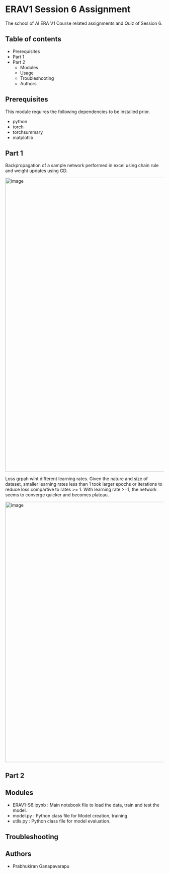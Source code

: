 # ERAV1 Session 6 Assignment
The school of AI ERA V1 Course related assignments and Quiz of Session 6.

## Table of contents
- Prerequisites
- Part 1
- Part 2
  - Modules
  - Usage
  - Troubleshooting
  - Authors

## Prerequisites
This module requires the following dependencies to be installed prior.
- python
- torch
- torchsummary
- matplotlib

## Part 1

Backpropagation of a sample network performed in excel using chain rule and weight updates using GD.

<img width="931" alt="image" src="https://github.com/prabhukirangit/ERAV1/assets/33514187/8001277a-cc4f-43e8-88a2-fe2d5b868db3">

Loss grpah wiht different learning rates. Given the nature and size of dataset, smaller learning rates less than 1 took larger epochs or iterations to reduce loss compartive to rates >= 1. With learning rate >=1, the network seems to converge quicker and becomes plateau.

<img width="825" alt="image" src="https://github.com/prabhukirangit/ERAV1/assets/33514187/3ca83eed-d80d-4da2-b6d1-26036eae91b4">

## Part 2
## Modules
- ERAV1-S6.ipynb : Main notebook file to load the data, train and test the model.
- model.py : Python class file for Model creation, training.
- utils.py : Python class file for model evaluation.

## Troubleshooting

## Authors
- Prabhukiran Ganapavarapu

